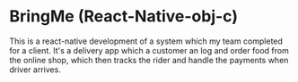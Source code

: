 # BringMe (React-Native-obj-c)
This is a react-native development of a system which my team completed for a client.
It's a delivery app which a customer an log and order food from the online shop, which then
tracks the rider and handle the payments when driver arrives.
